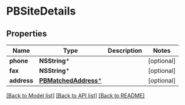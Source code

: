 # PBSiteDetails

## Properties
Name | Type | Description | Notes
------------ | ------------- | ------------- | -------------
**phone** | **NSString*** |  | [optional] 
**fax** | **NSString*** |  | [optional] 
**address** | [**PBMatchedAddress***](PBMatchedAddress.md) |  | [optional] 

[[Back to Model list]](../README.md#documentation-for-models) [[Back to API list]](../README.md#documentation-for-api-endpoints) [[Back to README]](../README.md)


